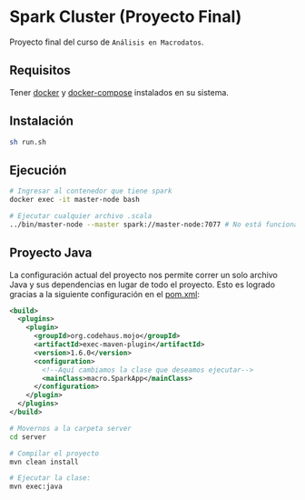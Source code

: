 # Spark Cluster (Proyecto Final)

Proyecto final del curso de `Análisis en Macrodatos`.

## Requisitos

Tener [docker](https://docs.docker.com/desktop/install/linux-install/) y [docker-compose](https://docs.docker.com/compose/install/linux/) instalados en su sistema.

## Instalación

```sh
sh run.sh
```

## Ejecución

```sh
# Ingresar al contenedor que tiene spark
docker exec -it master-node bash

# Ejecutar cualquier archivo .scala
../bin/master-node --master spark://master-node:7077 # No está funcionando por el momento.
```

## Proyecto Java

La configuración actual del proyecto nos permite correr un solo archivo Java y sus dependencias en lugar de todo el proyecto. Esto es logrado gracias a la siguiente configuración en el [pom.xml](server/pom.xml):

```xml
<build>
  <plugins>
    <plugin>
      <groupId>org.codehaus.mojo</groupId>
      <artifactId>exec-maven-plugin</artifactId>
      <version>1.6.0</version>
      <configuration>
        <!--Aquí cambiamos la clase que deseamos ejecutar-->
        <mainClass>macro.SparkApp</mainClass>
      </configuration>
    </plugin>
  </plugins>
</build>
```


```sh
# Movernos a la carpeta server
cd server

# Compilar el proyecto
mvn clean install

# Ejecutar la clase:
mvn exec:java
```
